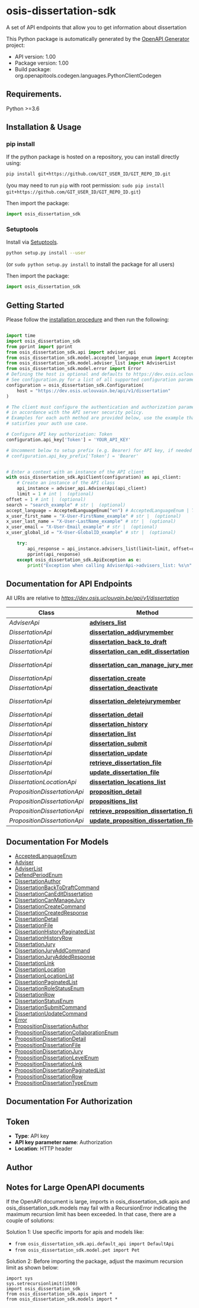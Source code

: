 # osis-dissertation-sdk
A set of API endpoints that allow you to get information about dissertation

This Python package is automatically generated by the [OpenAPI Generator](https://openapi-generator.tech) project:

- API version: 1.00
- Package version: 1.00
- Build package: org.openapitools.codegen.languages.PythonClientCodegen

## Requirements.

Python >=3.6

## Installation & Usage
### pip install

If the python package is hosted on a repository, you can install directly using:

```sh
pip install git+https://github.com/GIT_USER_ID/GIT_REPO_ID.git
```
(you may need to run `pip` with root permission: `sudo pip install git+https://github.com/GIT_USER_ID/GIT_REPO_ID.git`)

Then import the package:
```python
import osis_dissertation_sdk
```

### Setuptools

Install via [Setuptools](http://pypi.python.org/pypi/setuptools).

```sh
python setup.py install --user
```
(or `sudo python setup.py install` to install the package for all users)

Then import the package:
```python
import osis_dissertation_sdk
```

## Getting Started

Please follow the [installation procedure](#installation--usage) and then run the following:

```python

import time
import osis_dissertation_sdk
from pprint import pprint
from osis_dissertation_sdk.api import adviser_api
from osis_dissertation_sdk.model.accepted_language_enum import AcceptedLanguageEnum
from osis_dissertation_sdk.model.adviser_list import AdviserList
from osis_dissertation_sdk.model.error import Error
# Defining the host is optional and defaults to https://dev.osis.uclouvain.be/api/v1/dissertation
# See configuration.py for a list of all supported configuration parameters.
configuration = osis_dissertation_sdk.Configuration(
    host = "https://dev.osis.uclouvain.be/api/v1/dissertation"
)

# The client must configure the authentication and authorization parameters
# in accordance with the API server security policy.
# Examples for each auth method are provided below, use the example that
# satisfies your auth use case.

# Configure API key authorization: Token
configuration.api_key['Token'] = 'YOUR_API_KEY'

# Uncomment below to setup prefix (e.g. Bearer) for API key, if needed
# configuration.api_key_prefix['Token'] = 'Bearer'


# Enter a context with an instance of the API client
with osis_dissertation_sdk.ApiClient(configuration) as api_client:
    # Create an instance of the API class
    api_instance = adviser_api.AdviserApi(api_client)
    limit = 1 # int |  (optional)
offset = 1 # int |  (optional)
search = "search_example" # str |  (optional)
accept_language = AcceptedLanguageEnum("en") # AcceptedLanguageEnum | The header advertises which languages the client is able to understand, and which locale variant is preferred. (By languages, we mean natural languages, such as English, and not programming languages.)  (optional)
x_user_first_name = "X-User-FirstName_example" # str |  (optional)
x_user_last_name = "X-User-LastName_example" # str |  (optional)
x_user_email = "X-User-Email_example" # str |  (optional)
x_user_global_id = "X-User-GlobalID_example" # str |  (optional)

    try:
        api_response = api_instance.advisers_list(limit=limit, offset=offset, search=search, accept_language=accept_language, x_user_first_name=x_user_first_name, x_user_last_name=x_user_last_name, x_user_email=x_user_email, x_user_global_id=x_user_global_id)
        pprint(api_response)
    except osis_dissertation_sdk.ApiException as e:
        print("Exception when calling AdviserApi->advisers_list: %s\n" % e)
```

## Documentation for API Endpoints

All URIs are relative to *https://dev.osis.uclouvain.be/api/v1/dissertation*

Class | Method | HTTP request | Description
------------ | ------------- | ------------- | -------------
*AdviserApi* | [**advisers_list**](docs/AdviserApi.md#advisers_list) | **GET** /advisers | 
*DissertationApi* | [**dissertation_addjurymember**](docs/DissertationApi.md#dissertation_addjurymember) | **POST** /dissertations/{uuid}/jury | 
*DissertationApi* | [**dissertation_back_to_draft**](docs/DissertationApi.md#dissertation_back_to_draft) | **POST** /dissertations/{uuid}/back_to_draft | 
*DissertationApi* | [**dissertation_can_edit_dissertation**](docs/DissertationApi.md#dissertation_can_edit_dissertation) | **GET** /dissertations/{uuid}/can_edit_dissertation | 
*DissertationApi* | [**dissertation_can_manage_jury_member**](docs/DissertationApi.md#dissertation_can_manage_jury_member) | **GET** /dissertations/{uuid}/can_manage_jury_member | 
*DissertationApi* | [**dissertation_create**](docs/DissertationApi.md#dissertation_create) | **POST** /dissertations | 
*DissertationApi* | [**dissertation_deactivate**](docs/DissertationApi.md#dissertation_deactivate) | **DELETE** /dissertations/{uuid}/ | 
*DissertationApi* | [**dissertation_deletejurymember**](docs/DissertationApi.md#dissertation_deletejurymember) | **DELETE** /dissertations/{uuid}/jury/{uuid_jury_member}/ | 
*DissertationApi* | [**dissertation_detail**](docs/DissertationApi.md#dissertation_detail) | **GET** /dissertations/{uuid}/ | 
*DissertationApi* | [**dissertation_history**](docs/DissertationApi.md#dissertation_history) | **GET** /dissertations/{uuid}/history | 
*DissertationApi* | [**dissertation_list**](docs/DissertationApi.md#dissertation_list) | **GET** /dissertations | 
*DissertationApi* | [**dissertation_submit**](docs/DissertationApi.md#dissertation_submit) | **POST** /dissertations/{uuid}/submit | 
*DissertationApi* | [**dissertation_update**](docs/DissertationApi.md#dissertation_update) | **PUT** /dissertations/{uuid}/ | 
*DissertationApi* | [**retrieve_dissertation_file**](docs/DissertationApi.md#retrieve_dissertation_file) | **GET** /dissertations/{uuid}/file | 
*DissertationApi* | [**update_dissertation_file**](docs/DissertationApi.md#update_dissertation_file) | **PUT** /dissertations/{uuid}/file | 
*DissertationLocationApi* | [**dissertation_locations_list**](docs/DissertationLocationApi.md#dissertation_locations_list) | **GET** /dissertation_locations | 
*PropositionDissertationApi* | [**proposition_detail**](docs/PropositionDissertationApi.md#proposition_detail) | **GET** /propositions/{uuid}/ | 
*PropositionDissertationApi* | [**propositions_list**](docs/PropositionDissertationApi.md#propositions_list) | **GET** /propositions | 
*PropositionDissertationApi* | [**retrieve_proposition_dissertation_file**](docs/PropositionDissertationApi.md#retrieve_proposition_dissertation_file) | **GET** /propositions/{uuid}/file | 
*PropositionDissertationApi* | [**update_proposition_dissertation_file**](docs/PropositionDissertationApi.md#update_proposition_dissertation_file) | **PUT** /propositions/{uuid}/file | 


## Documentation For Models

 - [AcceptedLanguageEnum](docs/AcceptedLanguageEnum.md)
 - [Adviser](docs/Adviser.md)
 - [AdviserList](docs/AdviserList.md)
 - [DefendPeriodEnum](docs/DefendPeriodEnum.md)
 - [DissertationAuthor](docs/DissertationAuthor.md)
 - [DissertationBackToDraftCommand](docs/DissertationBackToDraftCommand.md)
 - [DissertationCanEditDissertation](docs/DissertationCanEditDissertation.md)
 - [DissertationCanManageJury](docs/DissertationCanManageJury.md)
 - [DissertationCreateCommand](docs/DissertationCreateCommand.md)
 - [DissertationCreatedResponse](docs/DissertationCreatedResponse.md)
 - [DissertationDetail](docs/DissertationDetail.md)
 - [DissertationFile](docs/DissertationFile.md)
 - [DissertationHistoryPaginatedList](docs/DissertationHistoryPaginatedList.md)
 - [DissertationHistoryRow](docs/DissertationHistoryRow.md)
 - [DissertationJury](docs/DissertationJury.md)
 - [DissertationJuryAddCommand](docs/DissertationJuryAddCommand.md)
 - [DissertationJuryAddedResponse](docs/DissertationJuryAddedResponse.md)
 - [DissertationLink](docs/DissertationLink.md)
 - [DissertationLocation](docs/DissertationLocation.md)
 - [DissertationLocationList](docs/DissertationLocationList.md)
 - [DissertationPaginatedList](docs/DissertationPaginatedList.md)
 - [DissertationRoleStatusEnum](docs/DissertationRoleStatusEnum.md)
 - [DissertationRow](docs/DissertationRow.md)
 - [DissertationStatusEnum](docs/DissertationStatusEnum.md)
 - [DissertationSubmitCommand](docs/DissertationSubmitCommand.md)
 - [DissertationUpdateCommand](docs/DissertationUpdateCommand.md)
 - [Error](docs/Error.md)
 - [PropositionDissertationAuthor](docs/PropositionDissertationAuthor.md)
 - [PropositionDissertationCollaborationEnum](docs/PropositionDissertationCollaborationEnum.md)
 - [PropositionDissertationDetail](docs/PropositionDissertationDetail.md)
 - [PropositionDissertationFile](docs/PropositionDissertationFile.md)
 - [PropositionDissertationJury](docs/PropositionDissertationJury.md)
 - [PropositionDissertationLevelEnum](docs/PropositionDissertationLevelEnum.md)
 - [PropositionDissertationLink](docs/PropositionDissertationLink.md)
 - [PropositionDissertationPaginatedList](docs/PropositionDissertationPaginatedList.md)
 - [PropositionDissertationRow](docs/PropositionDissertationRow.md)
 - [PropositionDissertationTypeEnum](docs/PropositionDissertationTypeEnum.md)


## Documentation For Authorization


## Token

- **Type**: API key
- **API key parameter name**: Authorization
- **Location**: HTTP header


## Author




## Notes for Large OpenAPI documents
If the OpenAPI document is large, imports in osis_dissertation_sdk.apis and osis_dissertation_sdk.models may fail with a
RecursionError indicating the maximum recursion limit has been exceeded. In that case, there are a couple of solutions:

Solution 1:
Use specific imports for apis and models like:
- `from osis_dissertation_sdk.api.default_api import DefaultApi`
- `from osis_dissertation_sdk.model.pet import Pet`

Solution 2:
Before importing the package, adjust the maximum recursion limit as shown below:
```
import sys
sys.setrecursionlimit(1500)
import osis_dissertation_sdk
from osis_dissertation_sdk.apis import *
from osis_dissertation_sdk.models import *
```

